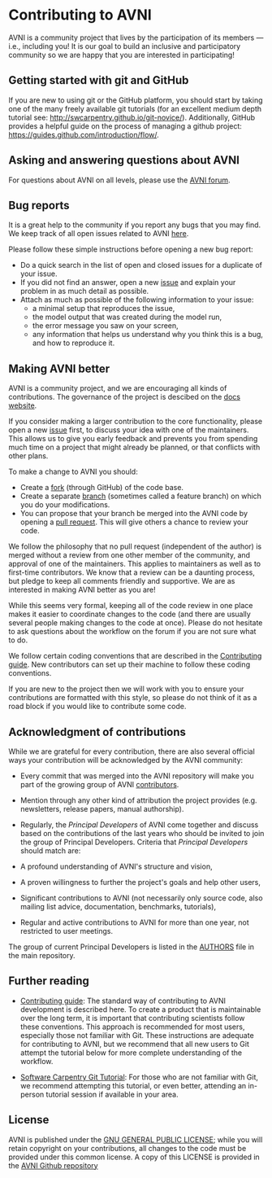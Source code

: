 # Contributing to AVNI
AVNI is a community project that lives by the participation of its members —
i.e., including you! It is our goal to build an inclusive and participatory
community so we are happy that you are interested in participating!

## Getting started with git and GitHub
If you are new to using git or the GitHub platform, you should start by taking
one of the many freely available git tutorials (for an excellent medium depth
tutorial see: http://swcarpentry.github.io/git-novice/). Additionally, GitHub
provides a helpful guide on the process of managing a github project:
https://guides.github.com/introduction/flow/.

## Asking and answering questions about AVNI
For questions about AVNI on all levels, please use the [AVNI
forum](https://github.com/globalseismology/avni/discussions).

## Bug reports
It is a great help to the community if you report any bugs that you may find. We
keep track of all open issues related to AVNI
[here](https://github.com/globalseismology/avni/issues).

Please follow these simple instructions before opening a new bug report:

  - Do a quick search in the list of open and closed issues for a duplicate of
  your issue.
  - If you did not find an answer, open a new
  [issue](https://github.com/globalseismology/avni/issues/new) and explain your
  problem in as much detail as possible.
  - Attach as much as possible of the following information to your issue:
    - a minimal setup that reproduces the issue,
    - the model output that was created during the model run,
    - the error message you saw on your screen,
    - any information that helps us understand why you think this is a bug, and
    how to reproduce it.

## Making AVNI better
AVNI is a community project, and we are encouraging all kinds of contributions.
The governance of the project is descibed on the [docs
website](https://avni.globalseismology.org/stable/overview/governance.html).


If you consider making a larger contribution to the core functionality, please
open a new [issue](https://github.com/globalseismology/avni/issues/new) first,
to discuss your idea with one of the maintainers. This allows us to give you
early feedback and prevents you from spending much time on a project that might
already be planned, or that conflicts with other plans.

To make a change to AVNI you should:
  - Create a [fork](https://guides.github.com/activities/forking/#fork) (through
GitHub) of the code base.
  - Create a separate [branch](https://guides.github.com/introduction/flow/)
(sometimes called a feature branch) on which you do your modifications.
  - You can propose that your branch be merged into the AVNI code by opening a
[pull request](https://guides.github.com/introduction/flow/). This will give
others a chance to review your code.

We follow the philosophy that no pull request (independent of the author) is
merged without a review from one other member of the community, and approval of
one of the maintainers. This applies to maintainers as well as to first-time
contributors. We know that a review can be a daunting process, but pledge to
keep all comments friendly and supportive. We are as interested in making AVNI
better as you are!

While this seems very formal, keeping all of the code review in one place makes
it easier to coordinate changes to the code (and there are usually several
people making changes to the code at once). Please do not hesitate to ask
questions about the workflow on the forum if you are not sure what to do.

We follow certain coding conventions that are described in the [Contributing
guide](https://avni.globalseismology.org/stable/overview/contributing.html). New
contributors can set up their machine to follow these coding conventions.

If you are new to the project then we will work with you to ensure your
contributions are formatted with this style, so please do not think of it as a
road block if you would like to contribute some code.

## Acknowledgment of contributions
While we are grateful for every contribution, there are also several official
ways your contribution will be acknowledged by the AVNI community:
  - Every commit that was merged into the AVNI repository will make you part of
  the growing group of AVNI
  [contributors](https://github.com/globalseismology/avni/graphs/contributors).
  - Mention through any other kind of attribution the project provides (e.g.
  newsletters, release papers, manual authorship).
  - Regularly, the *Principal Developers* of AVNI come together and discuss based
  on the contributions of the last years who should be invited to join the group
  of Principal Developers. Criteria that *Principal Developers* should match
  are:

  - A profound understanding of AVNI's structure and vision,
  - A proven willingness to further the project's goals and help other users,
  - Significant contributions to AVNI (not necessarily only source code, also
    mailing list advice, documentation, benchmarks, tutorials),
  - Regular and active contributions to AVNI for more than one year, not
    restricted to user meetings.

  The group of current Principal Developers is listed in the [AUTHORS](AUTHORS)
  file in the main repository.

## Further reading

  - [Contributing
  guide](https://avni.globalseismology.org/stable/overview/contributing.html):
  The standard way of contributing to AVNI development is described here. To
  create a product that is maintainable over the long term, it is important that
  contributing scientists follow these conventions. This approach is recommended
  for most users, especially those not familiar with Git. These instructions are
  adequate for contributing to AVNI, but we recommend that all new users to Git
  attempt the tutorial below for more complete understanding of the workflow.

  - [Software Carpentry Git
  Tutorial](https://swcarpentry.github.io/git-novice/index.html): For those who
  are not familiar with Git, we recommend attempting this tutorial, or even
  better, attending an in-person tutorial session if available in your area.

## License
AVNI is published under the [GNU GENERAL PUBLIC
LICENSE](https://www.gnu.org/licenses/gpl-3.0.en.html); while you will retain
copyright on your contributions, all changes to the code must be provided under
this common license. A copy of this LICENSE is provided in the [AVNI Github
repository](https://github.com/globalseismology/avni/blob/main/LICENSE)
